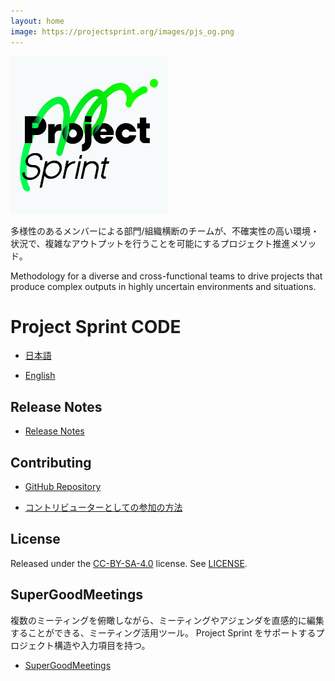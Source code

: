 ```yaml
---
layout: home
image: https://projectsprint.org/images/pjs_og.png
---
```


<img alt="Project Sprint" src="images/pjs_logo.png" width="50%" />

多様性のあるメンバーによる部門/組織横断のチームが、不確実性の高い環境・状況で、複雑なアウトプットを行うことを可能にするプロジェクト推進メソッド。

Methodology for a diverse and cross-functional teams to drive projects that produce complex outputs in highly uncertain environments and situations.

# Project Sprint CODE

* [日本語](ja/index.md)

* [English](en/index.md)

## Release Notes

* [Release Notes](releasenotes.md)

## Contributing

* [GitHub Repository](https://github.com/copilot-jp/project-sprint)

* [コントリビューターとしての参加の方法](contributing.md)

## License

Released under the [CC-BY-SA-4.0](http://creativecommons.org/licenses/by-sa/4.0/) license. See [LICENSE](LICENCE).

## SuperGoodMeetings

複数のミーティングを俯瞰しながら、ミーティングやアジェンダを直感的に編集することができる、ミーティング活用ツール。
Project Sprint をサポートするプロジェクト構造や入力項目を持つ。

* [SuperGoodMeetings](https://supergoodmeetings.com/)
